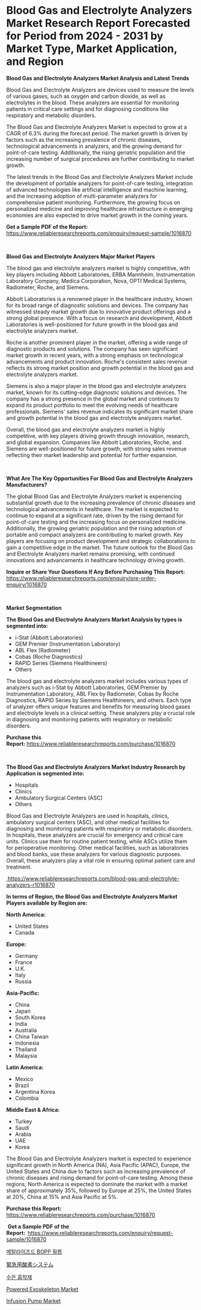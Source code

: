 <p><h1>Blood Gas and Electrolyte Analyzers Market Research Report Forecasted for Period from 2024 -  2031 by Market Type, Market Application, and Region</h1></p><p><strong>Blood Gas and Electrolyte Analyzers Market Analysis and Latest Trends</strong></p>
<p><p>Blood Gas and Electrolyte Analyzers are devices used to measure the levels of various gases, such as oxygen and carbon dioxide, as well as electrolytes in the blood. These analyzers are essential for monitoring patients in critical care settings and for diagnosing conditions like respiratory and metabolic disorders.</p><p>The Blood Gas and Electrolyte Analyzers Market is expected to grow at a CAGR of 6.3% during the forecast period. The market growth is driven by factors such as the increasing prevalence of chronic diseases, technological advancements in analyzers, and the growing demand for point-of-care testing. Additionally, the rising geriatric population and the increasing number of surgical procedures are further contributing to market growth.</p><p>The latest trends in the Blood Gas and Electrolyte Analyzers Market include the development of portable analyzers for point-of-care testing, integration of advanced technologies like artificial intelligence and machine learning, and the increasing adoption of multi-parameter analyzers for comprehensive patient monitoring. Furthermore, the growing focus on personalized medicine and improving healthcare infrastructure in emerging economies are also expected to drive market growth in the coming years.</p></p>
<p><strong>Get a Sample PDF of the Report:&nbsp;</strong> <a href="https://www.reliableresearchreports.com/enquiry/request-sample/1016870">https://www.reliableresearchreports.com/enquiry/request-sample/1016870</a></p>
<p>&nbsp;</p>
<p><strong>Blood Gas and Electrolyte Analyzers Major Market Players</strong></p>
<p><p>The blood gas and electrolyte analyzers market is highly competitive, with key players including Abbott Laboratories, ERBA Mannheim, Instrumentation Laboratory Company, Medica Corporation, Nova, OPTI Medical Systems, Radiometer, Roche, and Siemens. </p><p>Abbott Laboratories is a renowned player in the healthcare industry, known for its broad range of diagnostic solutions and devices. The company has witnessed steady market growth due to innovative product offerings and a strong global presence. With a focus on research and development, Abbott Laboratories is well-positioned for future growth in the blood gas and electrolyte analyzers market.</p><p>Roche is another prominent player in the market, offering a wide range of diagnostic products and solutions. The company has seen significant market growth in recent years, with a strong emphasis on technological advancements and product innovation. Roche's consistent sales revenue reflects its strong market position and growth potential in the blood gas and electrolyte analyzers market.</p><p>Siemens is also a major player in the blood gas and electrolyte analyzers market, known for its cutting-edge diagnostic solutions and devices. The company has a strong presence in the global market and continues to expand its product portfolio to meet the evolving needs of healthcare professionals. Siemens' sales revenue indicates its significant market share and growth potential in the blood gas and electrolyte analyzers market.</p><p>Overall, the blood gas and electrolyte analyzers market is highly competitive, with key players driving growth through innovation, research, and global expansion. Companies like Abbott Laboratories, Roche, and Siemens are well-positioned for future growth, with strong sales revenue reflecting their market leadership and potential for further expansion.</p></p>
<p>&nbsp;</p>
<p><strong>What Are The Key Opportunities For Blood Gas and Electrolyte Analyzers Manufacturers?</strong></p>
<p><p>The global Blood Gas and Electrolyte Analyzers market is experiencing substantial growth due to the increasing prevalence of chronic diseases and technological advancements in healthcare. The market is expected to continue to expand at a significant rate, driven by the rising demand for point-of-care testing and the increasing focus on personalized medicine. Additionally, the growing geriatric population and the rising adoption of portable and compact analyzers are contributing to market growth. Key players are focusing on product development and strategic collaborations to gain a competitive edge in the market. The future outlook for the Blood Gas and Electrolyte Analyzers market remains promising, with continued innovations and advancements in healthcare technology driving growth.</p></p>
<p><strong>Inquire or Share Your Questions If Any Before Purchasing This Report:</strong> <a href="https://www.reliableresearchreports.com/enquiry/pre-order-enquiry/1016870">https://www.reliableresearchreports.com/enquiry/pre-order-enquiry/1016870</a></p>
<p>&nbsp;</p>
<p><strong>Market Segmentation</strong></p>
<p><strong>The Blood Gas and Electrolyte Analyzers Market Analysis by types is segmented into:</strong></p>
<p><ul><li>i-Stat (Abbott Laboratories)</li><li>GEM Premier (Instrumentation Laboratory)</li><li>ABL Flex (Radiometer)</li><li>Cobas (Roche Diagnostics)</li><li>RAPID Series (Siemens Healthineers)</li><li>Others</li></ul></p>
<p><p>The blood gas and electrolyte analyzers market includes various types of analyzers such as i-Stat by Abbott Laboratories, GEM Premier by Instrumentation Laboratory, ABL Flex by Radiometer, Cobas by Roche Diagnostics, RAPID Series by Siemens Healthineers, and others. Each type of analyzer offers unique features and benefits for measuring blood gases and electrolyte levels in a clinical setting. These analyzers play a crucial role in diagnosing and monitoring patients with respiratory or metabolic disorders.</p></p>
<p><strong>Purchase this Report:&nbsp;</strong><a href="https://www.reliableresearchreports.com/purchase/1016870">https://www.reliableresearchreports.com/purchase/1016870</a></p>
<p>&nbsp;</p>
<p><strong>The Blood Gas and Electrolyte Analyzers Market Industry Research by Application is segmented into:</strong></p>
<p><ul><li>Hospitals</li><li>Clinics</li><li>Ambulatory Surgical Centers (ASC)</li><li>Others</li></ul></p>
<p><p>Blood Gas and Electrolyte Analyzers are used in hospitals, clinics, ambulatory surgical centers (ASC), and other medical facilities for diagnosing and monitoring patients with respiratory or metabolic disorders. In hospitals, these analyzers are crucial for emergency and critical care units. Clinics use them for routine patient testing, while ASCs utilize them for perioperative monitoring. Other medical facilities, such as laboratories and blood banks, use these analyzers for various diagnostic purposes. Overall, these analyzers play a vital role in ensuring optimal patient care and treatment.</p></p>
<p><a href="https://www.reliableresearchreports.com/blood-gas-and-electrolyte-analyzers-r1016870">&nbsp;https://www.reliableresearchreports.com/blood-gas-and-electrolyte-analyzers-r1016870</a></p>
<p><strong>In terms of Region, the Blood Gas and Electrolyte Analyzers Market Players available by Region are:</strong></p>
<p>
    <p> <strong> North America: </strong>
        <ul>
            <li>United States</li>
            <li>Canada</li>
        </ul>
        </p> 
    <p> <strong> Europe: </strong>
        <ul>
            <li>Germany</li>
            <li>France</li>
            <li>U.K.</li>
            <li>Italy</li>
            <li>Russia</li>
        </ul>
        </p> 
    <p> <strong> Asia-Pacific: </strong>
        <ul>
            <li>China</li>
            <li>Japan</li>
            <li>South Korea</li>
            <li>India</li>
            <li>Australia</li>
            <li>China Taiwan</li>
            <li>Indonesia</li>
            <li>Thailand</li>
            <li>Malaysia</li>
        </ul>
        </p> 
    <p> <strong> Latin America: </strong>
        <ul>
            <li>Mexico</li>
            <li>Brazil</li>
            <li>Argentina Korea</li>
            <li>Colombia</li>
        </ul>
        </p> 
    <p> <strong> Middle East & Africa: </strong>
        <ul>
            <li>Turkey</li>
            <li>Saudi</li>
            <li>Arabia</li>
            <li>UAE</li>
            <li>Korea</li>
        </ul>
    </p>
    </p>
<p><p>The Blood Gas and Electrolyte Analyzers market is expected to experience significant growth in North America (NA), Asia Pacific (APAC), Europe, the United States and China due to factors such as increasing prevalence of chronic diseases and rising demand for point-of-care testing. Among these regions, North America is expected to dominate the market with a market share of approximately 35%, followed by Europe at 25%, the United States at 20%, China at 15% and Asia Pacific at 5%.</p></p>
<p><strong>Purchase this Report: </strong><a href="https://www.reliableresearchreports.com/purchase/1016870">https://www.reliableresearchreports.com/purchase/1016870</a></p>
<p>&nbsp;<strong>Get a Sample PDF of the Report:&nbsp;&nbsp;</strong><a href="https://www.reliableresearchreports.com/enquiry/request-sample/1016870">https://www.reliableresearchreports.com/enquiry/request-sample/1016870</a></p>
<p><strong></strong></p>
<p><p><a href="https://github.com/sammyUltyylrich9067856/Market-Research-Report-List-1/blob/main/575901544777.md">메탈라이즈드 BOPP 필름</a></p><p><a href="https://github.com/RudySimonis2023/Market-Research-Report-List-1/blob/main/721673449804.md">緊急用酸素システム</a></p><p><a href="https://github.com/trmesnao7959541/Market-Research-Report-List-2/blob/main/598977044778.md">수은 흡착제</a></p><p><a href="https://github.com/Glendatilghmankmgz0rbhwpy/Market-Research-Report-List-2/blob/main/powered-exoskeleton-market.md">Powered Exoskeleton Market</a></p><p><a href="https://github.com/DeonteStanton2023/Market-Research-Report-List-1/blob/main/infusion-pump-market.md">Infusion Pump Market</a></p></p>